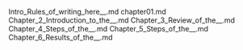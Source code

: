 Intro_Rules_of_writing_here__.md
chapter01.md
Chapter_2_Introduction_to_the__.md
Chapter_3_Review_of_the__.md
Chapter_4_Steps_of_the__.md
Chapter_5_Steps_of_the__.md
Chapter_6_Results_of_the__.md
    